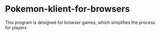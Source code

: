 # Pokemon-klient-for-browsers
This program is designed for browser games, which simplifies the process for players
